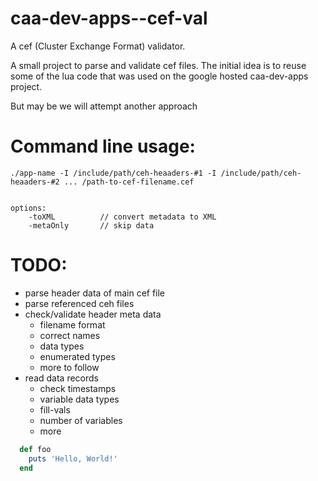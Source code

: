 caa-dev-apps--cef-val
=====================

A cef (Cluster Exchange Format) validator.


A small project to parse and validate cef files.
The initial idea is to reuse some of the lua code that was used on the google hosted caa-dev-apps project.

But may be we will attempt another approach


Command line usage:
===================

    ./app-name -I /include/path/ceh-heaaders-#1 -I /include/path/ceh-heaaders-#2 ... /path-to-cef-filename.cef


    options:
        -toXML          // convert metadata to XML
        -metaOnly       // skip data
        


TODO:
=====
 - parse header data of main cef file
 - parse referenced ceh files
 - check/validate header meta data
    - filename format
    - correct names
    - data types
    - enumerated types
    - more to follow
 - read data records
    - check timestamps
    - variable data types
    - fill-vals
    - number of variables
    - more


    
    
```ruby
  def foo
    puts 'Hello, World!'
  end
```    
